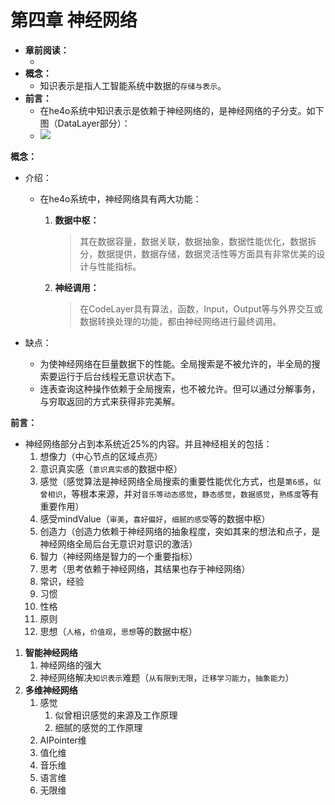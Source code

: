 # 第四章 神经网络



* **章前阅读：**
  * ​
* **概念：**
  * 知识表示是指人工智能系统中数据的`存储与表示`。
* **前言：**
  * 在he4o系统中知识表示是依赖于神经网络的，是神经网络的子分支。如下图（DataLayer部分）：
  * ![](../../Resource/img/1.png)





**概念：**

- 介绍：

  - 在he4o系统中，神经网络具有两大功能：

    1. **数据中枢：**

       > 其在数据容量，数据关联，数据抽象，数据性能优化，数据拆分，数据提供，数据存储，数据灵活性等方面具有非常优美的设计与性能指标。

    2. **神经调用：**

       > 在CodeLayer具有算法，函数，Input，Output等与外界交互或数据转换处理的功能，都由神经网络进行最终调用。


- 缺点：
  - 为使神经网络在巨量数据下的性能。全局搜索是不被允许的，半全局的搜索要运行于后台线程无意识状态下。
  - 连表查询这种操作依赖于全局搜索，也不被允许。但可以通过分解事务，与穷取返回的方式来获得非完美解。

**前言：**

- 神经网络部分占到本系统近25%的内容。并且神经相关的包括：
  1. 想像力（中心节点的区域点亮）
  2. 意识真实感（`意识真实感`的数据中枢）
  3. 感觉（感觉算法是神经网络全局搜索的重要性能优化方式，也是`第6感`，`似曾相识`，等根本来源，并对`音乐等动态感觉`，`静态感觉`，`数据感觉`，`熟练度`等有重要作用）
  4. 感受mindValue（`审美`，`喜好偏好`，`细腻的感受`等的数据中枢）
  5. 创造力（创造力依赖于神经网络的抽象程度，突如其来的想法和点子，是神经网络全局后台无意识对意识的激活）
  6. 智力（神经网络是智力的一个重要指标）
  7. 思考（思考依赖于神经网络，其结果也存于神经网络）
  8. 常识，经验
  9. 习惯
  10. 性格
  11. 原则
  12. 思想（`人格`，`价值观`，`思想`等的数据中枢）

1. **智能神经网络**
   1. 神经网络的强大
   2. 神经网络解决`知识表示`难题（`从有限到无限`，`迁移学习能力`，`抽象能力`）
2. **多维神经网络**
   1. 感觉
      1. 似曾相识感觉的来源及工作原理
      2. 细腻的感觉的工作原理
   2. AIPointer维
   3. 值化维
   4. 音乐维
   5. 语言维
   6. 无限维
